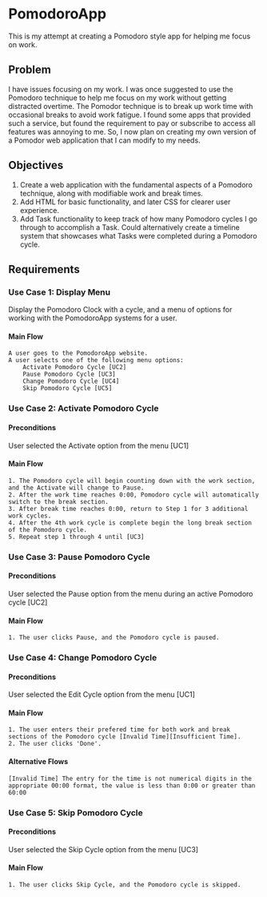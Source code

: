 # PomodoroApp
This is my attempt at creating a Pomodoro style app for helping me focus on work.

## Problem

I have issues focusing on my work. I was once suggested to use the Pomodoro technique to help me focus on my work without getting distracted overtime. The Pomodor technique is to break up work time with occasional breaks to avoid work fatigue. I found some apps that provided such a service, but found the requirement to pay or subscribe to access all features was annoying to me. So, I now plan on creating my own version of a Pomodor web application that I can modify to my needs.

## Objectives

1. Create a web application with the fundamental aspects of a Pomodoro technique, along with modifiable work and break times.
2. Add HTML for basic functionality, and later CSS for clearer user experience.
3. Add Task functionality to keep track of how many Pomodoro cycles I go through to accomplish a Task. Could alternatively create a timeline system that showcases what Tasks were completed during a Pomodoro cycle.

## Requirements

### Use Case 1: Display Menu

Display the Pomodoro Clock with a cycle, and a menu of options for working with the PomodoroApp systems for a user.
#### Main Flow

    A user goes to the PomodoroApp website.
    A user selects one of the following menu options:
        Activate Pomodoro Cycle [UC2]
        Pause Pomodoro Cycle [UC3]
        Change Pomodoro Cycle [UC4]
        Skip Pomodoro Cycle [UC5]

### Use Case 2: Activate Pomodoro Cycle
#### Preconditions
User selected the Activate option from the menu [UC1]

#### Main Flow

    1. The Pomodoro cycle will begin counting down with the work section, and the Activate will change to Pause.
    2. After the work time reaches 0:00, Pomodoro cycle will automatically switch to the break section.
    3. After break time reaches 0:00, return to Step 1 for 3 additional work cycles.
    4. After the 4th work cycle is complete begin the long break section of the Pomodoro cycle.
    5. Repeat step 1 through 4 until [UC3]

### Use Case 3: Pause Pomodoro Cycle
#### Preconditions
User selected the Pause option from the menu during an active Pomodoro cycle [UC2]

#### Main Flow

    1. The user clicks Pause, and the Pomodoro cycle is paused.

### Use Case 4: Change Pomodoro Cycle
#### Preconditions
User selected the Edit Cycle option from the menu [UC1]

#### Main Flow

    1. The user enters their prefered time for both work and break sections of the Pomodoro cycle [Invalid Time][Insufficient Time].
    2. The user clicks 'Done'.

#### Alternative Flows

    [Invalid Time] The entry for the time is not numerical digits in the appropriate 00:00 format, the value is less than 0:00 or greater than 60:00

### Use Case 5: Skip Pomodoro Cycle
#### Preconditions
User selected the Skip Cycle option from the menu [UC3]

#### Main Flow

    1. The user clicks Skip Cycle, and the Pomodoro cycle is skipped.
